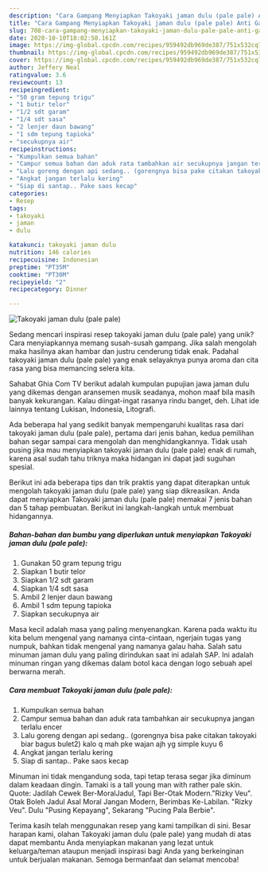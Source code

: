 ```yaml
---
description: "Cara Gampang Menyiapkan Takoyaki jaman dulu (pale pale) Anti Gagal"
title: "Cara Gampang Menyiapkan Takoyaki jaman dulu (pale pale) Anti Gagal"
slug: 708-cara-gampang-menyiapkan-takoyaki-jaman-dulu-pale-pale-anti-gagal
date: 2020-10-10T18:02:58.161Z
image: https://img-global.cpcdn.com/recipes/959492db969de387/751x532cq70/takoyaki-jaman-dulu-pale-pale-foto-resep-utama.jpg
thumbnail: https://img-global.cpcdn.com/recipes/959492db969de387/751x532cq70/takoyaki-jaman-dulu-pale-pale-foto-resep-utama.jpg
cover: https://img-global.cpcdn.com/recipes/959492db969de387/751x532cq70/takoyaki-jaman-dulu-pale-pale-foto-resep-utama.jpg
author: Jeffery Neal
ratingvalue: 3.6
reviewcount: 13
recipeingredient:
- "50 gram tepung trigu"
- "1 butir telor"
- "1/2 sdt garam"
- "1/4 sdt sasa"
- "2 lenjer daun bawang"
- "1 sdm tepung tapioka"
- "secukupnya air"
recipeinstructions:
- "Kumpulkan semua bahan"
- "Campur semua bahan dan aduk rata tambahkan air secukupnya jangan terlalu encer"
- "Lalu goreng dengan api sedang.. (gorengnya bisa pake citakan takoyaki biar bagus bulet2) kalo q mah pke wajan ajh yg simple kuyu 6"
- "Angkat jangan terlalu kering"
- "Siap di santap.. Pake saos kecap"
categories:
- Resep
tags:
- takoyaki
- jaman
- dulu

katakunci: takoyaki jaman dulu 
nutrition: 146 calories
recipecuisine: Indonesian
preptime: "PT35M"
cooktime: "PT30M"
recipeyield: "2"
recipecategory: Dinner

---
```



![Takoyaki jaman dulu (pale pale)](https://img-global.cpcdn.com/recipes/959492db969de387/751x532cq70/takoyaki-jaman-dulu-pale-pale-foto-resep-utama.jpg)

Sedang mencari inspirasi resep takoyaki jaman dulu (pale pale) yang unik? Cara menyiapkannya memang susah-susah gampang. Jika salah mengolah maka hasilnya akan hambar dan justru cenderung tidak enak. Padahal takoyaki jaman dulu (pale pale) yang enak selayaknya punya aroma dan cita rasa yang bisa memancing selera kita.

Sahabat Ghia Com TV berikut adalah kumpulan pupujian jawa jaman dulu yang dikemas dengan aransemen musik seadanya, mohon maaf bila masih banyak kekurangan. Kalau diingat-ingat rasanya rindu banget, deh. Lihat ide lainnya tentang Lukisan, Indonesia, Litografi.

Ada beberapa hal yang sedikit banyak mempengaruhi kualitas rasa dari takoyaki jaman dulu (pale pale), pertama dari jenis bahan, kedua pemilihan bahan segar sampai cara mengolah dan menghidangkannya. Tidak usah pusing jika mau menyiapkan takoyaki jaman dulu (pale pale) enak di rumah, karena asal sudah tahu triknya maka hidangan ini dapat jadi suguhan spesial.


Berikut ini ada beberapa tips dan trik praktis yang dapat diterapkan untuk mengolah takoyaki jaman dulu (pale pale) yang siap dikreasikan. Anda dapat menyiapkan Takoyaki jaman dulu (pale pale) memakai 7 jenis bahan dan 5 tahap pembuatan. Berikut ini langkah-langkah untuk membuat hidangannya.

<!--inarticleads1-->

##### Bahan-bahan dan bumbu yang diperlukan untuk menyiapkan Takoyaki jaman dulu (pale pale):

1. Gunakan 50 gram tepung trigu
1. Siapkan 1 butir telor
1. Siapkan 1/2 sdt garam
1. Siapkan 1/4 sdt sasa
1. Ambil 2 lenjer daun bawang
1. Ambil 1 sdm tepung tapioka
1. Siapkan secukupnya air


Masa kecil adalah masa yang paling menyenangkan. Karena pada waktu itu kita belum mengenal yang namanya cinta-cintaan, ngerjain tugas yang numpuk, bahkan tidak mengenal yang namanya galau haha. Salah satu minuman jaman dulu yang paling dirindukan saat ini adalah SAP. Ini adalah minuman ringan yang dikemas dalam botol kaca dengan logo sebuah apel berwarna merah. 

<!--inarticleads2-->

##### Cara membuat Takoyaki jaman dulu (pale pale):

1. Kumpulkan semua bahan
1. Campur semua bahan dan aduk rata tambahkan air secukupnya jangan terlalu encer
1. Lalu goreng dengan api sedang.. (gorengnya bisa pake citakan takoyaki biar bagus bulet2) kalo q mah pke wajan ajh yg simple kuyu 6
1. Angkat jangan terlalu kering
1. Siap di santap.. Pake saos kecap


Minuman ini tidak mengandung soda, tapi tetap terasa segar jika diminum dalam keadaan dingin. Tamaki is a tall young man with rather pale skin. Quote: Jadilah Cewek Ber-MoralJadul, Tapi Ber-Otak Modern.&#34;Rizky Veu&#34;. Otak Boleh Jadul Asal Moral Jangan Modern, Berimbas Ke-Labilan. &#34;Rizky Veu&#34;. Dulu &#34;Pusing Kepayang&#34;, Sekarang &#34;Pucing Pala Berbie&#34;. 

Terima kasih telah menggunakan resep yang kami tampilkan di sini. Besar harapan kami, olahan Takoyaki jaman dulu (pale pale) yang mudah di atas dapat membantu Anda menyiapkan makanan yang lezat untuk keluarga/teman ataupun menjadi inspirasi bagi Anda yang berkeinginan untuk berjualan makanan. Semoga bermanfaat dan selamat mencoba!
